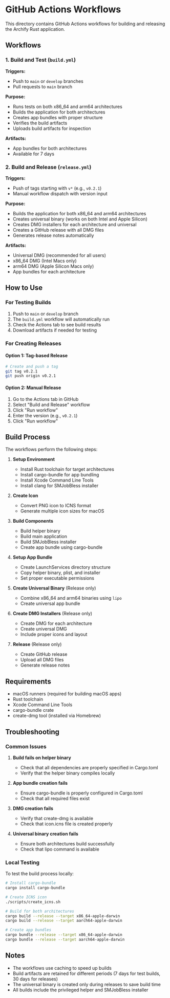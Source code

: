 # GitHub Actions Workflows

This directory contains GitHub Actions workflows for building and releasing the Archify Rust application.

## Workflows

### 1. Build and Test (`build.yml`)

**Triggers:**
- Push to `main` or `develop` branches
- Pull requests to `main` branch

**Purpose:**
- Runs tests on both x86_64 and arm64 architectures
- Builds the application for both architectures
- Creates app bundles with proper structure
- Verifies the build artifacts
- Uploads build artifacts for inspection

**Artifacts:**
- App bundles for both architectures
- Available for 7 days

### 2. Build and Release (`release.yml`)

**Triggers:**
- Push of tags starting with `v*` (e.g., `v0.2.1`)
- Manual workflow dispatch with version input

**Purpose:**
- Builds the application for both x86_64 and arm64 architectures
- Creates universal binary (works on both Intel and Apple Silicon)
- Creates DMG installers for each architecture and universal
- Creates a GitHub release with all DMG files
- Generates release notes automatically

**Artifacts:**
- Universal DMG (recommended for all users)
- x86_64 DMG (Intel Macs only)
- arm64 DMG (Apple Silicon Macs only)
- App bundles for each architecture

## How to Use

### For Testing Builds

1. Push to `main` or `develop` branch
2. The `build.yml` workflow will automatically run
3. Check the Actions tab to see build results
4. Download artifacts if needed for testing

### For Creating Releases

#### Option 1: Tag-based Release
```bash
# Create and push a tag
git tag v0.2.1
git push origin v0.2.1
```

#### Option 2: Manual Release
1. Go to the Actions tab in GitHub
2. Select "Build and Release" workflow
3. Click "Run workflow"
4. Enter the version (e.g., `v0.2.1`)
5. Click "Run workflow"

## Build Process

The workflows perform the following steps:

1. **Setup Environment**
   - Install Rust toolchain for target architectures
   - Install cargo-bundle for app bundling
   - Install Xcode Command Line Tools
   - Install clang for SMJobBless installer

2. **Create Icon**
   - Convert PNG icon to ICNS format
   - Generate multiple icon sizes for macOS

3. **Build Components**
   - Build helper binary
   - Build main application
   - Build SMJobBless installer
   - Create app bundle using cargo-bundle

4. **Setup App Bundle**
   - Create LaunchServices directory structure
   - Copy helper binary, plist, and installer
   - Set proper executable permissions

5. **Create Universal Binary** (Release only)
   - Combine x86_64 and arm64 binaries using `lipo`
   - Create universal app bundle

6. **Create DMG Installers** (Release only)
   - Create DMG for each architecture
   - Create universal DMG
   - Include proper icons and layout

7. **Release** (Release only)
   - Create GitHub release
   - Upload all DMG files
   - Generate release notes

## Requirements

- macOS runners (required for building macOS apps)
- Rust toolchain
- Xcode Command Line Tools
- cargo-bundle crate
- create-dmg tool (installed via Homebrew)

## Troubleshooting

### Common Issues

1. **Build fails on helper binary**
   - Check that all dependencies are properly specified in Cargo.toml
   - Verify that the helper binary compiles locally

2. **App bundle creation fails**
   - Ensure cargo-bundle is properly configured in Cargo.toml
   - Check that all required files exist

3. **DMG creation fails**
   - Verify that create-dmg is available
   - Check that icon.icns file is created properly

4. **Universal binary creation fails**
   - Ensure both architectures build successfully
   - Check that lipo command is available

### Local Testing

To test the build process locally:

```bash
# Install cargo-bundle
cargo install cargo-bundle

# Create ICNS icon
./scripts/create_icns.sh

# Build for both architectures
cargo build --release --target x86_64-apple-darwin
cargo build --release --target aarch64-apple-darwin

# Create app bundles
cargo bundle --release --target x86_64-apple-darwin
cargo bundle --release --target aarch64-apple-darwin
```

## Notes

- The workflows use caching to speed up builds
- Build artifacts are retained for different periods (7 days for test builds, 30 days for releases)
- The universal binary is created only during releases to save build time
- All builds include the privileged helper and SMJobBless installer 